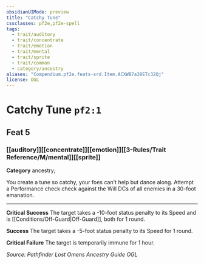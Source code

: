 ```yaml
---
obsidianUIMode: preview
title: "Catchy Tune"
cssclasses: pf2e,pf2e-spell
tags:
  - trait/auditory
  - trait/concentrate
  - trait/emotion
  - trait/mental
  - trait/sprite
  - trait/common
  - category/ancestry
aliases: "Compendium.pf2e.feats-srd.Item.ACXWB7a38ETc32Qj"
license: OGL
---
```

# Catchy Tune `pf2:1`
## Feat 5
### [[auditory]][[concentrate]][[emotion]][[3-Rules/Trait Reference/M/mental]][[sprite]]

**Category** ancestry; 




You create a tune so catchy, your foes can't help but dance along. Attempt a Performance check check against the Will DCs of all enemies in a 30-foot emanation.

* * *

**Critical Success** The target takes a -10-foot status penalty to its Speed and is [[Conditions/Off-Guard|Off-Guard]], both for 1 round.

**Success** The target takes a -5-foot status penalty to its Speed for 1 round.

**Critical Failure** The target is temporarily immune for 1 hour.

*Source: Pathfinder Lost Omens Ancestry Guide*
*OGL*